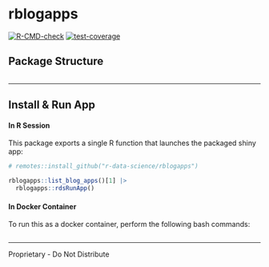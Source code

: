 # rblogapps

<!-- badges: start -->

[![R-CMD-check](https://github.com/r-data-science/rblogapps/actions/workflows/R-CMD-check.yaml/badge.svg?branch=main)](https://github.com/r-data-science/rblogapps/actions/workflows/R-CMD-check.yaml)
[![test-coverage](https://github.com/r-data-science/rblogapps/actions/workflows/test-coverage.yaml/badge.svg?branch=main)](https://github.com/r-data-science/rblogapps/actions/workflows/test-coverage.yaml)

<!-- badges: end -->


## Package Structure

```         

```

------------------------------------------------------------------------

## Install & Run App

#### In R Session

This package exports a single R function that launches the packaged
shiny app:

``` r
# remotes::install_github("r-data-science/rblogapps")

rblogapps::list_blog_apps()[1] |> 
  rblogapps::rdsRunApp()
```

#### In Docker Container

To run this as a docker container, perform the following bash commands:

```{bash}

```

------------------------------------------------------------------------

Proprietary - Do Not Distribute

